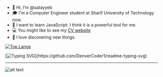 - 👋 Hi, I’m @satayyeb
- 🎓 I'm a Computer Engineer student at Sharif University of Technology now.
- 📒 I want to learn JavaScript. I think it is a powerful tool for me.
- 💻 You might like to see my [CV website](http://ce.sharif.edu/~tayyeb/)
- 💯 I love discovering new things.

[![Top Langs](https://github-readme-stats.vercel.app/api/top-langs/?username=satayyeb&layout=compact)](https://github.com/anuraghazra/github-readme-stats)

[![Typing SVG](https://readme-typing-svg.herokuapp.com?font=Ubuntu&color=DD58C1&multiline=true&lines=Currently+coding+for+fun...;but+also+for+a+better+future!)](https://github.com/DenverCoder1/readme-typing-svg)




---
![alt text](https://camo.githubusercontent.com/c1dcb74cc1c1835b1d716f5051499a2814c683c806b15f04b0eba492863703e9/68747470733a2f2f63646e2e6472696262626c652e636f6d2f75736572732f3733303730332f73637265656e73686f74732f363538313234332f6176656e746f2e676966)
